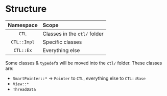 # Structure
| Namespace | Scope |
|:---------:|:------|
| `CTL` | Classes in the `ctl/` folder |
| `CTL::Impl` | Specific classes |
| `CTL::Ex` | Everything else |

Some classes & `typedef`s will be moved into the `ctl/` folder. These classes are:

- `SmartPointer::*` -> `Pointer` to `CTL`, everything else to `CTL::Base`
- `View::*`
- `ThreadData`
